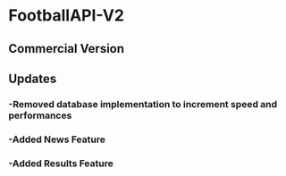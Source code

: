 # FootballAPI-V2
## Commercial Version
## Updates
### -Removed database implementation to increment speed and performances
### -Added News Feature
### -Added Results Feature
